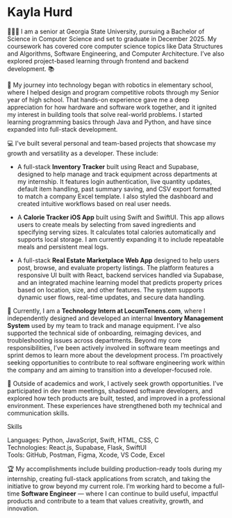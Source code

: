 # Kayla Hurd

👩🏽‍🎓 I am a senior at Georgia State University, pursuing a Bachelor of Science in Computer Science and set to graduate in December 2025. My coursework has covered core computer science topics like Data Structures and Algorithms, Software Engineering, and Computer Architecture. I’ve also explored project-based learning through frontend and backend development. 📚

📑 My journey into technology began with robotics in elementary school, where I helped design and program competitive robots through my Senior year of high school. That hands-on experience gave me a deep appreciation for how hardware and software work together, and it ignited my interest in building tools that solve real-world problems. I started learning programming basics through Java and Python, and have since expanded into full-stack development.

💻 I’ve built several personal and team-based projects that showcase my growth and versatility as a developer. These include:

- A full-stack **Inventory Tracker** built using React and Supabase, designed to help manage and track equipment across departments at my internship. It features login authentication, live quantity updates, default item handling, past summary saving, and CSV export formatted to match a company Excel template. I also styled the dashboard and created intuitive workflows based on real user needs.

- A **Calorie Tracker iOS App** built using Swift and SwiftUI. This app allows users to create meals by selecting from saved ingredients and specifying serving sizes. It calculates total calories automatically and supports local storage. I am currently expanding it to include repeatable meals and persistent meal logs.

- A full-stack **Real Estate Marketplace Web App** designed to help users post, browse, and evaluate property listings. The platform features a responsive UI built with React, backend services handled via Supabase, and an integrated machine learning model that predicts property prices based on location, size, and other features. The system supports dynamic user flows, real-time updates, and secure data handling.


🎯 Currently, I am a **Technology Intern at LocumTenens.com**, where I independently designed and developed an internal **Inventory Management System** used by my team to track and manage equipment. I’ve also supported the technical side of onboarding, reimaging devices, and troubleshooting issues across departments. Beyond my core responsibilities, I’ve been actively involved in software team meetings and sprint demos to learn more about the development process. I’m proactively seeking opportunities to contribute to real software engineering work within the company and am aiming to transition into a developer-focused role.

📌 Outside of academics and work, I actively seek growth opportunities. I’ve participated in dev team meetings, shadowed software developers, and explored how tech products are built, tested, and improved in a professional environment. These experiences have strengthened both my technical and communication skills.

Skills

Languages: Python, JavaScript, Swift, HTML, CSS, C  
Technologies: React.js, Supabase, Flask, SwiftUI  
Tools: GitHub, Postman, Figma, Xcode, VS Code, Excel  

🏆 My accomplishments include building production-ready tools during my internship, creating full-stack applications from scratch, and taking the initiative to grow beyond my current role. I’m working hard to become a full-time **Software Engineer** — where I can continue to build useful, impactful products and contribute to a team that values creativity, growth, and innovation.
